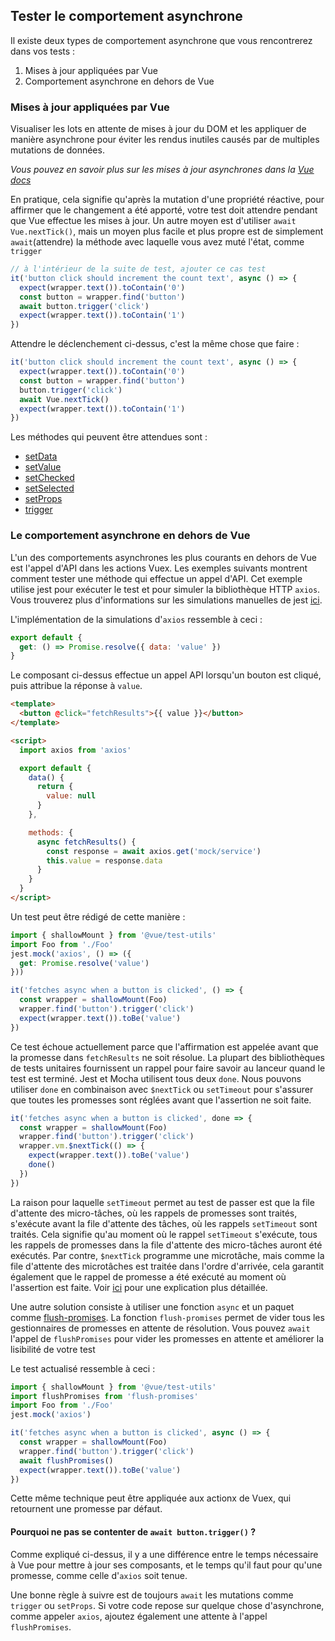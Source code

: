 ## Tester le comportement asynchrone

Il existe deux types de comportement asynchrone que vous rencontrerez dans vos tests :

1. Mises à jour appliquées par Vue
2. Comportement asynchrone en dehors de Vue

### Mises à jour appliquées par Vue

Visualiser les lots en attente de mises à jour du DOM et les appliquer de manière asynchrone pour éviter les rendus inutiles causés par de multiples mutations de données.


_Vous pouvez en savoir plus sur les mises à jour asynchrones dans la [Vue docs](https://vuejs.org/v2/guide/reactivity.html#Async-Update-Queue)_

En pratique, cela signifie qu'après la mutation d'une propriété réactive, pour affirmer que le changement a été apporté, votre test doit attendre pendant que Vue effectue les mises à jour.
Un autre moyen est d'utiliser `await Vue.nextTick()`, mais un moyen plus facile et plus propre est de simplement `await`(attendre) la méthode avec laquelle vous avez muté l'état, comme `trigger`

```js
// à l'intérieur de la suite de test, ajouter ce cas test
it('button click should increment the count text', async () => {
  expect(wrapper.text()).toContain('0')
  const button = wrapper.find('button')
  await button.trigger('click')
  expect(wrapper.text()).toContain('1')
})
```

Attendre le déclenchement ci-dessus, c'est la même chose que faire :

```js
it('button click should increment the count text', async () => {
  expect(wrapper.text()).toContain('0')
  const button = wrapper.find('button')
  button.trigger('click')
  await Vue.nextTick()
  expect(wrapper.text()).toContain('1')
})
```

Les méthodes qui peuvent être attendues sont :

- [setData](../api/wrapper/README.md#setdata)
- [setValue](../api/wrapper/README.md#setvalue)
- [setChecked](../api/wrapper/README.md#setchecked)
- [setSelected](../api/wrapper/README.md#setselected)
- [setProps](../api/wrapper/README.md#setprops)
- [trigger](../api/wrapper/README.md#trigger)

### Le comportement asynchrone en dehors de Vue

L'un des comportements asynchrones les plus courants en dehors de Vue est l'appel d'API dans les actions Vuex. Les exemples suivants montrent comment tester une méthode qui effectue un appel d'API. Cet exemple utilise jest pour exécuter le test et pour simuler la bibliothèque HTTP `axios`. Vous trouverez plus d'informations sur les simulations manuelles de jest [ici](https://jestjs.io/docs/en/manual-mocks.html#content).


L'implémentation de la simulations d'`axios` ressemble à ceci :
```js
export default {
  get: () => Promise.resolve({ data: 'value' })
}
```

Le composant ci-dessus effectue un appel API lorsqu'un bouton est cliqué, puis attribue la réponse à `value`.
```html
<template>
  <button @click="fetchResults">{{ value }}</button>
</template>

<script>
  import axios from 'axios'

  export default {
    data() {
      return {
        value: null
      }
    },

    methods: {
      async fetchResults() {
        const response = await axios.get('mock/service')
        this.value = response.data
      }
    }
  }
</script>
```

Un test peut être rédigé de cette manière :

```js
import { shallowMount } from '@vue/test-utils'
import Foo from './Foo'
jest.mock('axios', () => ({
  get: Promise.resolve('value')
}))

it('fetches async when a button is clicked', () => {
  const wrapper = shallowMount(Foo)
  wrapper.find('button').trigger('click')
  expect(wrapper.text()).toBe('value')
})
```

Ce test échoue actuellement parce que l'affirmation est appelée avant que la promesse dans `fetchResults` ne soit résolue. La plupart des bibliothèques de tests unitaires fournissent un rappel pour faire savoir au lanceur quand le test est terminé. Jest et Mocha utilisent tous deux `done`. Nous pouvons utiliser `done` en combinaison avec `$nextTick` ou `setTimeout` pour s'assurer que toutes les promesses sont réglées avant que l'assertion ne soit faite.


```js
it('fetches async when a button is clicked', done => {
  const wrapper = shallowMount(Foo)
  wrapper.find('button').trigger('click')
  wrapper.vm.$nextTick(() => {
    expect(wrapper.text()).toBe('value')
    done()
  })
})
```

La raison pour laquelle `setTimeout` permet au test de passer est que la file d'attente des micro-tâches, où les rappels de promesses sont traités, s'exécute avant la file d'attente des tâches, où les rappels `setTimeout` sont traités. Cela signifie qu'au moment où le rappel `setTimeout` s'exécute, tous les rappels de promesses dans la file d'attente des micro-tâches auront été exécutés. Par contre, `$nextTick` programme une microtâche, mais comme la file d'attente des microtâches est traitée dans l'ordre d'arrivée, cela garantit également que le rappel de promesse a été exécuté au moment où l'assertion est faite. Voir [ici](https://jakearchibald.com/2015/tasks-microtasks-queues-and-schedules/) pour une explication plus détaillée.

Une autre solution consiste à utiliser une fonction `async` et un paquet comme [flush-promises](https://www.npmjs.com/package/flush-promises). La fonction `flush-promises` permet de vider tous les gestionnaires de promesses en attente de résolution. Vous pouvez `await` l'appel de `flushPromises` pour vider les promesses en attente et améliorer la lisibilité de votre test

Le test actualisé ressemble à ceci :

```js
import { shallowMount } from '@vue/test-utils'
import flushPromises from 'flush-promises'
import Foo from './Foo'
jest.mock('axios')

it('fetches async when a button is clicked', async () => {
  const wrapper = shallowMount(Foo)
  wrapper.find('button').trigger('click')
  await flushPromises()
  expect(wrapper.text()).toBe('value')
})
```

Cette même technique peut être appliquée aux actionx de Vuex, qui retournent une promesse par défaut.

#### Pourquoi ne pas se contenter de `await button.trigger()` ?

Comme expliqué ci-dessus, il y a une différence entre le temps nécessaire à Vue pour mettre à jour ses composants,
et le temps qu'il faut pour qu'une promesse, comme celle d'`axios` soit tenue.

Une bonne règle à suivre est de toujours `await` les mutations comme `trigger` ou `setProps`.
Si votre code repose sur quelque chose d'asynchrone, comme appeler `axios`, ajoutez également une attente à l'appel `flushPromises`.
